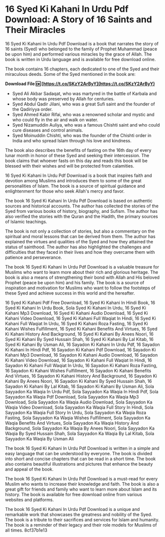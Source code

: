 
 
# 16 Syed Ki Kahani In Urdu Pdf Download: A Story of 16 Saints and Their Miracles
 
16 Syed Ki Kahani In Urdu Pdf Download is a book that narrates the story of 16 saints (Syed) who belonged to the family of Prophet Muhammad (peace be upon him) and performed various miracles by the grace of Allah. The book is written in Urdu language and is available for free download online.
 
The book contains 16 chapters, each dedicated to one of the Syed and their miraculous deeds. Some of the Syed mentioned in the book are:
 
**Download File 🆗 [https://t.co/SKzY2ArByY](https://t.co/SKzY2ArByY)**


 
- Syed Ali Akbar Sadaqat, who was martyred in the battle of Karbala and whose body was preserved by Allah for centuries.
- Syed Abdul Qadir Jilani, who was a great Sufi saint and the founder of the Qadiriyya order.
- Syed Ahmed Kabir Rifai, who was a renowned scholar and mystic and who could fly in the air and walk on water.
- Syed Nizamuddin Auliya, who was a famous Chishti saint and who could cure diseases and control animals.
- Syed Moinuddin Chishti, who was the founder of the Chishti order in India and who spread Islam through his love and kindness.

The book also describes the benefits of fasting on the 16th day of every lunar month in honor of these Syed and seeking their intercession. The book claims that whoever fasts on this day and reads this book will be blessed with their wishes and will be protected from calamities.
 
16 Syed Ki Kahani In Urdu Pdf Download is a book that inspires faith and devotion among Muslims and introduces them to some of the great personalities of Islam. The book is a source of spiritual guidance and enlightenment for those who seek Allah's mercy and favor.
  
The book 16 Syed Ki Kahani In Urdu Pdf Download is based on authentic sources and historical accounts. The author has collected the stories of the Syed from various books of history, biography, and Sufism. The author has also verified the stories with the Quran and the Hadith, the primary sources of Islamic teachings.
 
The book is not only a collection of stories, but also a commentary on the spiritual and moral lessons that can be derived from them. The author has explained the virtues and qualities of the Syed and how they attained the status of sainthood. The author has also highlighted the challenges and difficulties that they faced in their lives and how they overcame them with patience and perseverance.
 
The book 16 Syed Ki Kahani In Urdu Pdf Download is a valuable treasure for Muslims who want to learn more about their rich and glorious heritage. The book is also a means of strengthening their bond with Allah and His beloved Prophet (peace be upon him) and his family. The book is a source of inspiration and motivation for Muslims who want to follow the footsteps of these Syed and achieve success in this world and the hereafter.
 
16 Syed Ki Kahani Pdf Free Download,  16 Syed Ki Kahani In Hindi Book,  16 Syed Ki Kahani In Urdu Book,  Sola Syed Ki Kahani In Urdu,  16 Syed Ki Kahani Mp3 Download,  16 Syed Ki Kahani Audio Download,  16 Syed Ki Kahani Video Download,  16 Syed Ki Kahani Full Waqiat In Hindi,  16 Syed Ki Kahani Full Waqiat In Urdu,  16 Syed Ki Kahani Roza Fasting,  16 Syed Ki Kahani Wishes Fulfillment,  16 Syed Ki Kahani Benefits And Virtues,  16 Syed Ki Kahani History And Background,  16 Syed Ki Kahani By Anees Noori,  16 Syed Ki Kahani By Syed Hussain Shah,  16 Syed Ki Kahani By Lal Kitab,  16 Syed Ki Kahani By Usman Ali,  16 Sayadon Ki Kahani In Urdu Pdf,  16 Sayadon Ki Kahani In Hindi Pdf,  16 Sayadon Ki Kahani Pdf Download,  16 Sayadon Ki Kahani Mp3 Download,  16 Sayadon Ki Kahani Audio Download,  16 Sayadon Ki Kahani Video Download,  16 Sayadon Ki Kahani Full Waqiat In Hindi,  16 Sayadon Ki Kahani Full Waqiat In Urdu,  16 Sayadon Ki Kahani Roza Fasting,  16 Sayadon Ki Kahani Wishes Fulfillment,  16 Sayadon Ki Kahani Benefits And Virtues,  16 Sayadon Ki Kahani History And Background,  16 Sayadon Ki Kahani By Anees Noori,  16 Sayadon Ki Kahani By Syed Hussain Shah,  16 Sayadon Ki Kahani By Lal Kitab,  16 Sayadon Ki Kahani By Usman Ali,  Sola Sayyadon Ka Waqia In Urdu Pdf,  Sola Sayyadon Ka Waqia In Hindi Pdf,  Sola Sayyadon Ka Waqia Pdf Download,  Sola Sayyadon Ka Waqia Mp3 Download,  Sola Sayyadon Ka Waqia Audio Download,  Sola Sayyadon Ka Waqia Video Download,  Sola Sayyadon Ka Waqia Full Story In Hindi,  Sola Sayyadon Ka Waqia Full Story In Urdu,  Sola Sayyadon Ka Waqia Roza Fasting,  Sola Sayyadon Ka Waqia Wishes Fulfillment,  Sola Sayyadon Ka Waqia Benefits And Virtues,  Sola Sayyadon Ka Waqia History And Background,  Sola Sayyadon Ka Waqia By Anees Noori,  Sola Sayyadon Ka Waqia By Syed Hussain Shah,  Sola Sayyadon Ka Waqia By Lal Kitab,  Sola Sayyadon Ka Waqia By Usman Ali
  
The book 16 Syed Ki Kahani In Urdu Pdf Download is written in a simple and easy language that can be understood by everyone. The book is divided into short and concise chapters that can be read in a short time. The book also contains beautiful illustrations and pictures that enhance the beauty and appeal of the book.
 
The book 16 Syed Ki Kahani In Urdu Pdf Download is a must-read for every Muslim who wants to increase their knowledge and faith. The book is also a great gift for friends and family who want to learn more about Islam and its history. The book is available for free download online from various websites and platforms.
 
The book 16 Syed Ki Kahani In Urdu Pdf Download is a unique and remarkable work that showcases the greatness and nobility of the Syed. The book is a tribute to their sacrifices and services for Islam and humanity. The book is a reminder of their legacy and their role models for Muslims of all times.
 8cf37b1e13
 
